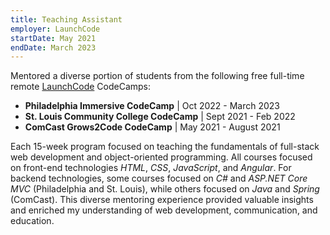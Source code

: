 ```yaml
---
title: Teaching Assistant
employer: LaunchCode
startDate: May 2021
endDate: March 2023
---
```


Mentored a diverse portion of students from the following free full-time remote [LaunchCode](https://launchcode.org) CodeCamps:

- **Philadelphia Immersive CodeCamp** | Oct 2022 - March 2023
- **St. Louis Community College CodeCamp** | Sept 2021 - Feb 2022
- **ComCast Grows2Code CodeCamp** | May 2021 - August 2021

Each 15-week program focused on teaching the fundamentals of full-stack web development and object-oriented programming. All courses focused on front-end technologies _HTML_, _CSS_, _JavaScript_, and _Angular_. For backend technologies, some courses focused on _C#_ and _ASP.NET Core MVC_ (Philadelphia and St. Louis), while others focused on _Java_ and _Spring_ (ComCast). This diverse mentoring experience provided valuable insights and enriched my understanding of web development, communication, and education.
